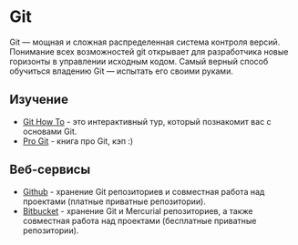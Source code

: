 # Git

Git — мощная и сложная распределенная система контроля версий. Понимание всех возможностей git открывает для разработчика новые горизонты в управлении исходным кодом. Самый верный способ обучиться владению Git — испытать его своими руками.

## Изучение

* [Git How To](https://githowto.com/ru) - это интерактивный тур, который познакомит вас с основами Git.
* [Pro Git](https://git-scm.com/book/ru/v1) - книга про Git, кэп :)


## Веб-сервисы

* [Github](https://github.com) - хранение Git репозиториев и совместная работа над проектами (платные приватные репозитории).
* [Bitbucket](https://bitbucket.org) - хранение Git и Mercurial репозиториев, а также совместная работа над проектами (бесплатные приватные репозитории).
